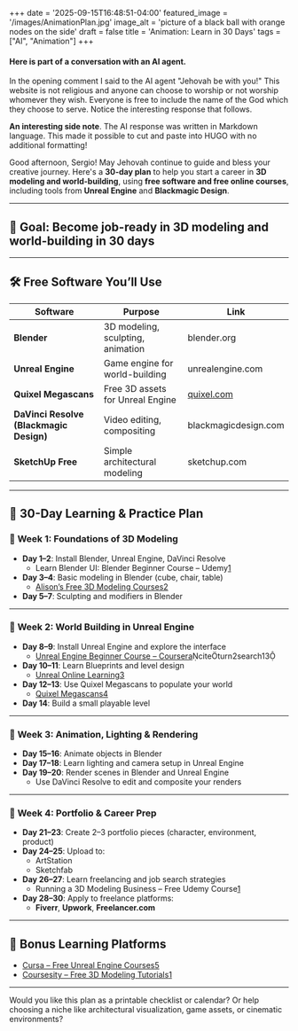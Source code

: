 +++
date = '2025-09-15T16:48:51-04:00'
featured_image = '/images/AnimationPlan.jpg'
image_alt = 'picture of a black ball with orange nodes on the side'
draft = false
title = 'Animation: Learn in 30 Days'
tags = ["AI", "Animation"]
+++

#### Here is part of a conversation with an AI agent.  
In the opening comment I said to the AI agent "Jehovah be with you!" This website is not religious and anyone can choose to worship or not worship whomever they wish. Everyone is free to include the name of the God which they choose to serve. Notice the interesting response that follows.

**An interesting side note**. The AI response was written in Markdown language. This made it possible to cut and paste into HUGO with no additional formatting!

Good afternoon, Sergio! May Jehovah continue to guide and bless your creative journey. Here's a **30-day plan** to help you start a career in **3D modeling and world-building**, using **free software and free online courses**, including tools from **Unreal Engine** and **Blackmagic Design**.

---

## 🎯 **Goal**: Become job-ready in 3D modeling and world-building in 30 days

---

## 🛠️ **Free Software You’ll Use**

| Software | Purpose | Link |
|---------|--------|------|
| **Blender** | 3D modeling, sculpting, animation | blender.org |
| **Unreal Engine** | Game engine for world-building | unrealengine.com |
| **Quixel Megascans** | Free 3D assets for Unreal Engine | [quixel.com](https://quixel.com/) |
| **DaVinci Resolve (Blackmagic Design)** | Video editing, compositing | blackmagicdesign.com |
| **SketchUp Free** | Simple architectural modeling | sketchup.com |

---

## 📅 **30-Day Learning & Practice Plan**

### 🔹 **Week 1: Foundations of 3D Modeling**
- **Day 1–2**: Install Blender, Unreal Engine, DaVinci Resolve
  - Learn Blender UI: Blender Beginner Course – Udemy[1](https://coursesity.com/free-tutorials-learn/3d-modeling)
- **Day 3–4**: Basic modeling in Blender (cube, chair, table)
  - [Alison’s Free 3D Modeling Courses](https://alison.com/tag/3d-modeling)[2](https://alison.com/tag/3d-modeling)
- **Day 5–7**: Sculpting and modifiers in Blender

---

### 🔹 **Week 2: World Building in Unreal Engine**
- **Day 8–9**: Install Unreal Engine and explore the interface
  - [Unreal Engine Beginner Course – Coursera](https://www.coursera.org/learn/unreal-engine-design-build-3d-game-worlds-for-beginners)citeturn2search13
- **Day 10–11**: Learn Blueprints and level design
  - [Unreal Online Learning](https://www.unrealengine.com/en-US/blog/the-15-best-online-courses-to-learn-unreal-engine)[3](https://www.unrealengine.com/en-US/blog/the-15-best-online-courses-to-learn-unreal-engine)
- **Day 12–13**: Use Quixel Megascans to populate your world
  - [Quixel Megascans](https://quixel.com/)[4](https://quixel.com/)
- **Day 14**: Build a small playable level

---

### 🔹 **Week 3: Animation, Lighting & Rendering**
- **Day 15–16**: Animate objects in Blender
- **Day 17–18**: Learn lighting and camera setup in Unreal Engine
- **Day 19–20**: Render scenes in Blender and Unreal Engine
  - Use DaVinci Resolve to edit and composite your renders

---

### 🔹 **Week 4: Portfolio & Career Prep**
- **Day 21–23**: Create 2–3 portfolio pieces (character, environment, product)
- **Day 24–25**: Upload to:
  - ArtStation
  - Sketchfab
- **Day 26–27**: Learn freelancing and job search strategies
  - Running a 3D Modeling Business – Free Udemy Course[1](https://coursesity.com/free-tutorials-learn/3d-modeling)
- **Day 28–30**: Apply to freelance platforms:
  - **Fiverr**, **Upwork**, **Freelancer.com**

---

## 🧠 Bonus Learning Platforms
- [Cursa – Free Unreal Engine Courses](https://cursa.app/free-online-courses/unreal-engine)[5](https://cursa.app/free-online-courses/unreal-engine)
- [Coursesity – Free 3D Modeling Tutorials](https://coursesity.com/free-tutorials-learn/3d-modeling)[1](https://coursesity.com/free-tutorials-learn/3d-modeling)

---

Would you like this plan as a printable checklist or calendar? Or help choosing a niche like architectural visualization, game assets, or cinematic environments?

